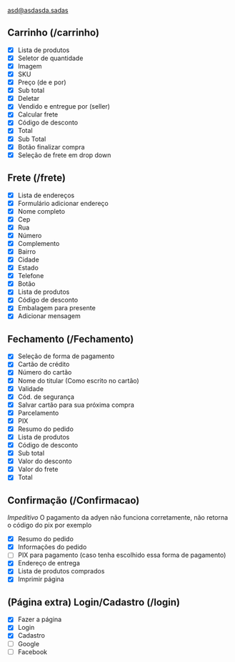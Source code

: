 asd@asdasda.sadas

## Carrinho (/carrinho)

- [x] Lista de produtos
- [x] Seletor de quantidade
- [x] Imagem
- [x] SKU
- [x] Preço (de e por)
- [x] Sub total
- [x] Deletar
- [x] Vendido e entregue por (seller)
- [x] Calcular frete
- [x] Código de desconto
- [x] Total
- [x] Sub Total
- [x] Botão finalizar compra
- [x] Seleção de frete em drop down

## Frete (/frete)

- [x] Lista de endereços
- [x] Formulário adicionar endereço
- [x] Nome completo
- [x] Cep
- [x] Rua
- [x] Número
- [x] Complemento
- [x] Bairro
- [x] Cidade
- [x] Estado
- [x] Telefone
- [x] Botão
- [x] Lista de produtos
- [x] Código de desconto
- [x] Embalagem para presente
- [x] Adicionar mensagem

## Fechamento (/Fechamento)

- [x] Seleção de forma de pagamento
- [x] Cartão de crédito
- [x] Número do cartão
- [x] Nome do titular (Como escrito no cartão)
- [x] Validade
- [x] Cód. de segurança
- [x] Salvar cartão para sua próxima compra
- [x] Parcelamento
- [x] PIX
- [x] Resumo do pedido
- [x] Lista de produtos
- [x] Código de desconto
- [x] Sub total
- [x] Valor do desconto
- [x] Valor do frete
- [x] Total

## Confirmação (/Confirmacao)

_Impeditivo_ O pagamento da adyen não funciona corretamente, não retorna o
código do pix por exemplo

- [x] Resumo do pedido
- [x] Informações do pedido
- [ ] PIX para pagamento (caso tenha escolhido essa forma de pagamento)
- [x] Endereço de entrega
- [x] Lista de produtos comprados
- [x] Imprimir página

## (Página extra) Login/Cadastro (/login)

- [x] Fazer a página
- [x] Login
- [x] Cadastro
- [ ] Google
- [ ] Facebook
